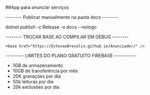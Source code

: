 ##App para anunciar serviços

-------- Publicar manualmente na pasta docs --------

dotnet publish -c:Release -o docs --nologo

-------- TROCAR BASE AO COMPILAR EM DEBUG --------
    <base href="/" />

    <base href="https://EstevaoBresolin.github.io/Anunciador/" />

--------- LIMITES DO PLANO GRATUITO FIREBASE -----------

- 1GB de armazenamento
- 10GB de transferência por mês
- 20K gravações por dia
- 50k leituras por dia
- 20k exclusões por dia
